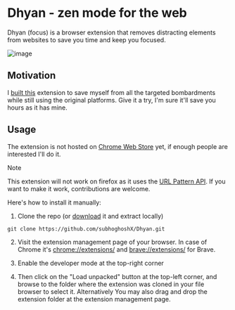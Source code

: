 # Dhyan - zen mode for the web
Dhyan (focus) is a browser extension that removes distracting elements from websites to save you time and keep you focused.

![image](https://github.com/subhoghoshX/Dhyan/assets/108616679/29b9c33e-07cc-4e5f-9bbc-185cabd8f8c0)


## Motivation
I [built this](https://subhoghosh.com/blog/first-extension/) extension to save myself from all the targeted bombardments while
still using the original platforms. Give it a try, I'm sure it'll save you hours as it has mine.

## Usage
The extension is not hosted on [Chrome Web Store](https://chromewebstore.google.com/) yet, if enough people are interested I'll do it.

> [!NOTE]
> This extension will not work on firefox as it uses the [URL Pattern API](https://developer.mozilla.org/en-US/docs/Web/API/URL_Pattern_API). If you want to make it work, contributions are welcome.

Here's how to install it manually:

1. Clone the repo (or [download](https://github.com/subhoghoshX/Dhyan/archive/refs/heads/main.zip) it and extract locally)
```
git clone https://github.com/subhoghoshX/Dhyan.git
```

2. Visit the extension management page of your browser. In case of Chrome it's
[chrome://extensions/](chrome://extensions/) and [brave://extensions/](brave://extensions/)
for Brave.

3. Enable the developer mode at the top-right corner

4. Then click on the "Load unpacked" button at the top-left corner, and browse
to the folder where the extension was cloned in your file browser to select it.
Alternatively You may also drag and drop the extension folder at the extension
management page.
